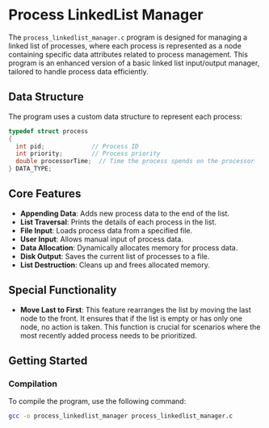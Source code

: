 # Process LinkedList Manager

The `process_linkedlist_manager.c` program is designed for managing a linked list of processes, where each process is represented as a node containing specific data attributes related to process management. This program is an enhanced version of a basic linked list input/output manager, tailored to handle process data efficiently.

## Data Structure

The program uses a custom data structure to represent each process:

```c
typedef struct process
{
  int pid;             // Process ID
  int priority;        // Process priority
  double processorTime;  // Time the process spends on the processor
} DATA_TYPE;
```

## Core Features

- **Appending Data**: Adds new process data to the end of the list.
- **List Traversal**: Prints the details of each process in the list.
- **File Input**: Loads process data from a specified file.
- **User Input**: Allows manual input of process data.
- **Data Allocation**: Dynamically allocates memory for process data.
- **Disk Output**: Saves the current list of processes to a file.
- **List Destruction**: Cleans up and frees allocated memory.

## Special Functionality

- **Move Last to First**: This feature rearranges the list by moving the last node to the front. It ensures that if the list is empty or has only one node, no action is taken. This function is crucial for scenarios where the most recently added process needs to be prioritized.

## Getting Started

### Compilation

To compile the program, use the following command:

```sh
gcc -o process_linkedlist_manager process_linkedlist_manager.c
